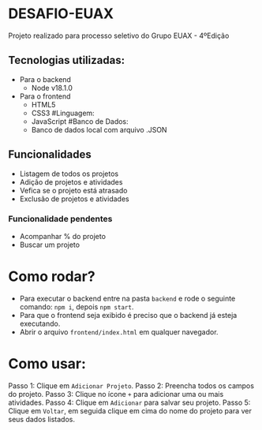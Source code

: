 # DESAFIO-EUAX
Projeto realizado para  processo seletivo do Grupo EUAX - 4ºEdição

## Tecnologias utilizadas:
- Para o backend
  - Node v18.1.0
- Para o frontend
  - HTML5
  - CSS3
#Linguagem:
  - JavaScript
#Banco de Dados:
  - Banco de dados local com arquivo .JSON

## Funcionalidades
- Listagem de todos os projetos
- Adição de projetos e atividades
- Vefica se o projeto está atrasado
- Exclusão de projetos e atividades

### Funcionalidade pendentes
- Acompanhar % do projeto
- Buscar um projeto


# Como rodar?

- Para executar o backend entre na pasta `backend` e rode o seguinte comando: `npm i`, depois `npm start`.
- Para que o frontend seja exibido é preciso que o backend já esteja executando.
- Abrir o arquivo `frontend/index.html` em qualquer navegador.

# Como usar:
Passo 1: Clique em `Adicionar Projeto`.
Passo 2: Preencha todos os campos do projeto.
Passo 3: Clique no ícone `+` para adicionar uma ou mais atividades.
Passo 4: Clique em `Adicionar` para salvar seu projeto.
Passo 5: Clique em `Voltar`, em seguida clique em cima do nome do projeto para ver seus dados listados.
